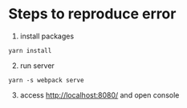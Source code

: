 # Steps to reproduce error

1. install packages

```
yarn install
```

2. run server

```
yarn -s webpack serve
```

3. access [http://localhost:8080/](http://localhost:8080/) and open console
